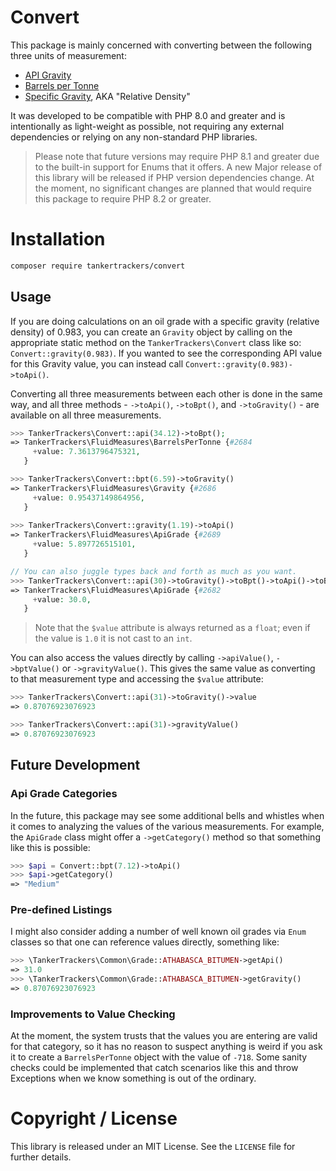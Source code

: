 # Convert

This package is mainly concerned with converting between the following three units of measurement:

- [API Gravity](https://en.wikipedia.org/wiki/API_gravity)
- [Barrels per Tonne](https://en.wikipedia.org/wiki/Barrel_(unit))
- [Specific Gravity](https://en.wikipedia.org/wiki/Relative_density), AKA "Relative Density"

It was developed to be compatible with PHP 8.0 and greater and is intentionally as light-weight as possible, not requiring any external dependencies or 
relying on any non-standard PHP libraries.

> Please note that future versions may require PHP 8.1 and greater due to the built-in support for Enums that it offers. A new Major release of this library 
> will be released if PHP version dependencies change. At the moment, no significant changes are planned that would require this package to require PHP 8.2 
> or greater. 

# Installation

```sh
composer require tankertrackers/convert
```

## Usage

If you are doing calculations on an oil grade with a specific gravity (relative density) of 0.983, you can create an `Gravity` object by calling on the 
appropriate static method on the `TankerTrackers\Convert` class like so: `Convert::gravity(0.983)`. If you wanted to see the corresponding API value for 
this Gravity value, you can instead call `Convert::gravity(0.983)->toApi()`.

Converting all three measurements between each other is done in the same way, and all three methods - `->toApi()`, `->toBpt()`, and `->toGravity()` - are 
available on all three measurements.

```php
>>> TankerTrackers\Convert::api(34.12)->toBpt();
=> TankerTrackers\FluidMeasures\BarrelsPerTonne {#2684
     +value: 7.3613796475321,
   }

>>> TankerTrackers\Convert::bpt(6.59)->toGravity()
=> TankerTrackers\FluidMeasures\Gravity {#2686
     +value: 0.95437149864956,
   }
   
>>> TankerTrackers\Convert::gravity(1.19)->toApi()
=> TankerTrackers\FluidMeasures\ApiGrade {#2689
     +value: 5.897726515101,
   }

// You can also juggle types back and forth as much as you want.
>>> TankerTrackers\Convert::api(30)->toGravity()->toBpt()->toApi()->toBpt()->toGravity()->toApi()
=> TankerTrackers\FluidMeasures\ApiGrade {#2682
     +value: 30.0,
   }
```

> Note that the `$value` attribute is always returned as a `float`; even if the value is `1.0` it is not cast to an `int`.  

You can also access the values directly by calling `->apiValue()`, `->bptValue()` or `->gravityValue()`. This gives the same value as converting to that 
measurement type and accessing the `$value` attribute:

```php
>>> TankerTrackers\Convert::api(31)->toGravity()->value
=> 0.87076923076923

>>> TankerTrackers\Convert::api(31)->gravityValue()
=> 0.87076923076923
```

## Future Development

### Api Grade Categories

In the future, this package may see some additional bells and whistles when it comes to analyzing the values of the various measurements. For example, the 
`ApiGrade` class might offer a `->getCategory()` method so that something like this is possible:

```php
>>> $api = Convert::bpt(7.12)->toApi()
>>> $api->getCategory()
=> "Medium"
```

### Pre-defined Listings

I might also consider adding a number of well known oil grades via `Enum` classes so that one can reference values directly, something like:

```php
>>> \TankerTrackers\Common\Grade::ATHABASCA_BITUMEN->getApi()
=> 31.0
>>> \TankerTrackers\Common\Grade::ATHABASCA_BITUMEN->getGravity()
=> 0.87076923076923
```

### Improvements to Value Checking

At the moment, the system trusts that the values you are entering are valid for that category, so it has no reason to suspect anything is weird if you ask 
it to create a `BarrelsPerTonne` object with the value of `-718`. Some sanity checks could be implemented that catch scenarios like this and throw 
Exceptions when we know something is out of the ordinary.

# Copyright / License

This library is released under an MIT License. See the `LICENSE` file for further details.
